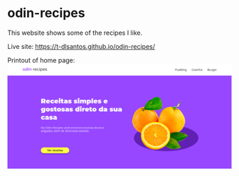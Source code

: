 # odin-recipes

This website shows some of the recipes I like.

Live site: https://t-dlsantos.github.io/odin-recipes/

Printout of home page:
![Print taken from home page](./images/home-page.png)